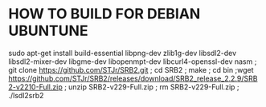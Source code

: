 # HOW TO BUILD FOR DEBIAN UBUNTUNE
sudo apt-get install build-essential libpng-dev zlib1g-dev libsdl2-dev libsdl2-mixer-dev libgme-dev libopenmpt-dev libcurl4-openssl-dev nasm ; git clone https://github.com/STJr/SRB2.git ; cd SRB2 ; make ; cd bin ;wget https://github.com/STJr/SRB2/releases/download/SRB2_release_2.2.9/SRB2-v2210-Full.zip ; unzip SRB2-v229-Full.zip ; rm SRB2-v229-Full.zip ; ./lsdl2srb2
